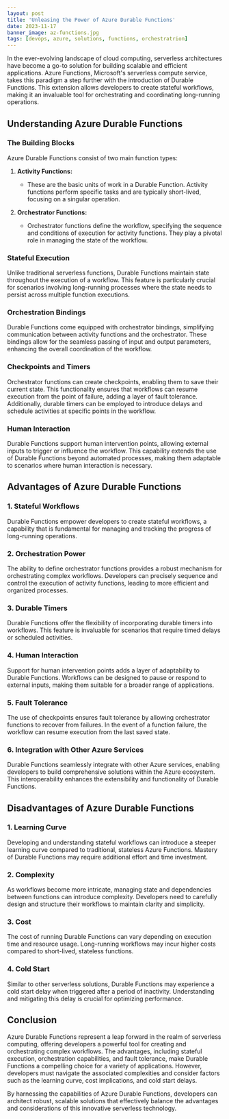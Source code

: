 ```yaml
---
layout: post
title: 'Unleasing the Power of Azure Durable Functions'
date: 2023-11-17
banner_image: az-functions.jpg
tags: [devops, azure, solutions, functions, orchestratrion]
---
```



In the ever-evolving landscape of cloud computing, serverless architectures have become a go-to solution for building scalable and efficient applications. Azure Functions, Microsoft's serverless compute service, takes this paradigm a step further with the introduction of Durable Functions. This extension allows developers to create stateful workflows, making it an invaluable tool for orchestrating and coordinating long-running operations.
<!--more-->

## Understanding Azure Durable Functions

### The Building Blocks

Azure Durable Functions consist of two main function types:

1. **Activity Functions:**
   - These are the basic units of work in a Durable Function. Activity functions perform specific tasks and are typically short-lived, focusing on a singular operation.

2. **Orchestrator Functions:**
   - Orchestrator functions define the workflow, specifying the sequence and conditions of execution for activity functions. They play a pivotal role in managing the state of the workflow.

### Stateful Execution

Unlike traditional serverless functions, Durable Functions maintain state throughout the execution of a workflow. This feature is particularly crucial for scenarios involving long-running processes where the state needs to persist across multiple function executions.

### Orchestration Bindings

Durable Functions come equipped with orchestrator bindings, simplifying communication between activity functions and the orchestrator. These bindings allow for the seamless passing of input and output parameters, enhancing the overall coordination of the workflow.

### Checkpoints and Timers

Orchestrator functions can create checkpoints, enabling them to save their current state. This functionality ensures that workflows can resume execution from the point of failure, adding a layer of fault tolerance. Additionally, durable timers can be employed to introduce delays and schedule activities at specific points in the workflow.

### Human Interaction

Durable Functions support human intervention points, allowing external inputs to trigger or influence the workflow. This capability extends the use of Durable Functions beyond automated processes, making them adaptable to scenarios where human interaction is necessary.

## Advantages of Azure Durable Functions

### 1. Stateful Workflows

Durable Functions empower developers to create stateful workflows, a capability that is fundamental for managing and tracking the progress of long-running operations.

### 2. Orchestration Power

The ability to define orchestrator functions provides a robust mechanism for orchestrating complex workflows. Developers can precisely sequence and control the execution of activity functions, leading to more efficient and organized processes.

### 3. Durable Timers

Durable Functions offer the flexibility of incorporating durable timers into workflows. This feature is invaluable for scenarios that require timed delays or scheduled activities.

### 4. Human Interaction

Support for human intervention points adds a layer of adaptability to Durable Functions. Workflows can be designed to pause or respond to external inputs, making them suitable for a broader range of applications.

### 5. Fault Tolerance

The use of checkpoints ensures fault tolerance by allowing orchestrator functions to recover from failures. In the event of a function failure, the workflow can resume execution from the last saved state.

### 6. Integration with Other Azure Services

Durable Functions seamlessly integrate with other Azure services, enabling developers to build comprehensive solutions within the Azure ecosystem. This interoperability enhances the extensibility and functionality of Durable Functions.

## Disadvantages of Azure Durable Functions

### 1. Learning Curve

Developing and understanding stateful workflows can introduce a steeper learning curve compared to traditional, stateless Azure Functions. Mastery of Durable Functions may require additional effort and time investment.

### 2. Complexity

As workflows become more intricate, managing state and dependencies between functions can introduce complexity. Developers need to carefully design and structure their workflows to maintain clarity and simplicity.

### 3. Cost

The cost of running Durable Functions can vary depending on execution time and resource usage. Long-running workflows may incur higher costs compared to short-lived, stateless functions.

### 4. Cold Start

Similar to other serverless solutions, Durable Functions may experience a cold start delay when triggered after a period of inactivity. Understanding and mitigating this delay is crucial for optimizing performance.

## Conclusion

Azure Durable Functions represent a leap forward in the realm of serverless computing, offering developers a powerful tool for creating and orchestrating complex workflows. The advantages, including stateful execution, orchestration capabilities, and fault tolerance, make Durable Functions a compelling choice for a variety of applications. However, developers must navigate the associated complexities and consider factors such as the learning curve, cost implications, and cold start delays.

By harnessing the capabilities of Azure Durable Functions, developers can architect robust, scalable solutions that effectively balance the advantages and considerations of this innovative serverless technology.
